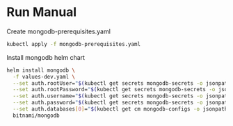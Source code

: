<!-- markdownlint-configure-file {
  "MD033": false,
  "MD041": false
} -->

# Run Manual

Create mongodb-prerequisites.yaml

```bash
kubectl apply -f mongodb-prerequisites.yaml
```

Install mongodb helm chart

```bash
helm install mongodb \
  -f values-dev.yaml \
  --set auth.rootUser="$(kubectl get secrets mongodb-secrets -o jsonpath='{.data.DB_ROOT_USER}' | base64 -d)" \
  --set auth.rootPassword="$(kubectl get secrets mongodb-secrets -o jsonpath='{.data.DB_ROOT_PASSWORD}' | base64 -d)" \
  --set auth.username="$(kubectl get secrets mongodb-secrets -o jsonpath='{.data.DB_USER}' | base64 -d)" \
  --set auth.password="$(kubectl get secrets mongodb-secrets -o jsonpath='{.data.DB_PASSWORD}' | base64 -d)" \
  --set auth.databases[0]="$(kubectl get cm mongodb-configs -o jsonpath='{.data.DB_NAME}')" \
  bitnami/mongodb
```
